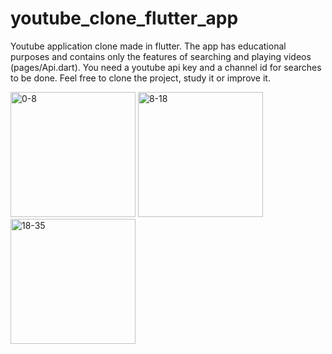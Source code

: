 # youtube_clone_flutter_app

<p>Youtube application clone made in flutter. The app has educational purposes and contains only the features of searching and playing videos (pages/Api.dart).
You need a youtube api key and a channel id for searches to be done.
Feel free to clone the project, study it or improve it.</p>

<a href="https://ibb.co/YcnsRmf"><img src="https://i.ibb.co/zX9vnpP/0-8.gif" width="200" height="200" alt="0-8" border="0"></a>
<a href="https://ibb.co/QDmG5LP"><img src="https://i.ibb.co/HhgQJ6t/8-18.gif" width="200" height="200" alt="8-18" border="0"></a>
<a href="https://ibb.co/WHBNyBF"><img src="https://i.ibb.co/S6VDnV0/18-35.gif" width="200" height="200" alt="18-35" border="0"></a>
